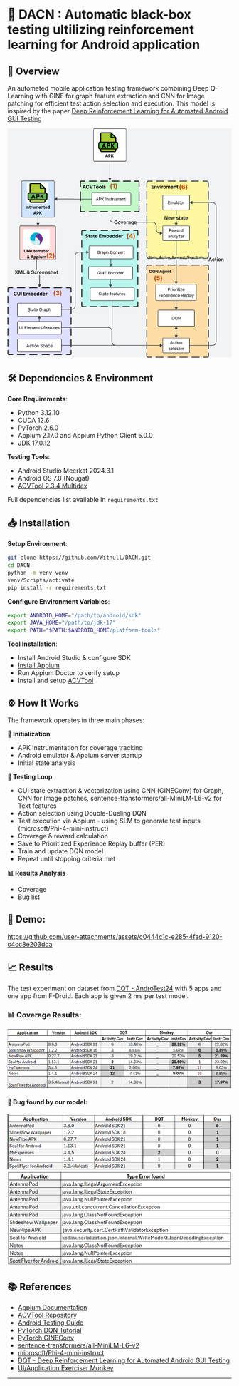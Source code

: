 # 🤖 DACN : Automatic black-box testing ultilizing reinforcement learning for Android application

## 📱 Overview

An automated mobile application testing framework combining Deep Q-Learning with GINE for graph feature extraction and CNN for Image patching for efficient test action selection and execution. This model is inspired by the paper [Deep Reinforcement Learning for Automated Android GUI Testing](https://dl.acm.org/doi/10.1145/3597503.3623344)

![Workflow Overview](asset/images/model_wf_gen.png)

## 🛠️ Dependencies & Environment

**Core Requirements**:

- Python 3.12.10
- CUDA 12.6
- PyTorch 2.6.0
- Appium 2.17.0 and Appium Python Client 5.0.0
- JDK 17.0.12

**Testing Tools**:

- Android Studio Meerkat 2024.3.1
- Android OS 7.0 (Nougat)
- [ACVTool 2.3.4 Multidex](https://github.com/pilgun/acvtool)

Full dependencies list available in `requirements.txt`

## 📥 Installation

**Setup Environment**:

```bash
git clone https://github.com/Witnull/DACN.git
cd DACN
python -m venv venv
venv/Scripts/activate
pip install -r requirements.txt
```

**Configure Environment Variables**:

```bash
export ANDROID_HOME="/path/to/android/sdk"
export JAVA_HOME="/path/to/jdk-17"
export PATH="$PATH:$ANDROID_HOME/platform-tools"
```

**Tool Installation**:

- Install Android Studio & configure SDK
- [Install Appium](https://appium.io/docs/en/latest/quickstart/install/)
- Run Appium Doctor to verify setup
- Install and setup [ACVTool](https://github.com/pilgun/acvtool)

## ⚙️ How It Works

The framework operates in three main phases:

**🚀 Initialization**

- APK instrumentation for coverage tracking
- Android emulator & Appium server startup
- Initial state analysis

**🔄 Testing Loop**

- GUI state extraction & vectorization using GNN (GINEConv) for Graph, CNN for Image patches, sentence-transformers/all-MiniLM-L6-v2 for Text features
- Action selection using Double-Dueling DQN
- Test execution via Appium - using SLM to generate test inputs (microsoft/Phi-4-mini-instruct)
- Coverage & reward calculation
- Save to Prioritized Experience Replay buffer (PER)
- Train and update DQN model
- Repeat until stopping criteria met

**📊 Results Analysis**

- Coverage
- Bug list

## 🎥 Demo:

https://github.com/user-attachments/assets/c0444c1c-e285-4fad-9120-c4cc8e203dda

## 📈 Results

The test experiment on dataset from [DQT - AndroTest24](https://github.com/Yuanhong-Lan/AndroTest24) with 5 apps and one app from F-Droid.
Each app is given 2 hrs per test model.

### 📊 Coverage Results:

![Results](asset/images/Cov_res.png)

#### 🐛 Bug found by our model:

![Bug List](asset/images/errfound.png)
![Bug List](asset/images/err_types.png)

## 📚 References

- [Appium Documentation](https://appium.io/docs/en/2.0/)
- [ACVTool Repository](https://github.com/pilgun/acvtool)
- [Android Testing Guide](https://developer.android.com/training/testing)
- [PyTorch DQN Tutorial](https://pytorch.org/tutorials/intermediate/reinforcement_q_learning.html)
- [PyTorch GINEConv](https://pytorch-geometric.readthedocs.io/en/2.6.0/generated/torch_geometric.nn.conv.GINEConv.html)
- [sentence-transformers/all-MiniLM-L6-v2](https://huggingface.co/sentence-transformers/all-MiniLM-L6-v2)
- [microsoft/Phi-4-mini-instruct](https://huggingface.co/microsoft/Phi-4-mini-instruct)
- [DQT - Deep Reinforcement Learning for Automated Android GUI Testing](https://dl.acm.org/doi/10.1145/3597503.3623344)
- [UI/Application Exerciser Monkey](https://developer.android.com/studio/test/other-testing-tools/monkey)

---
